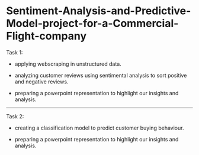 # Sentiment-Analysis-and-Predictive-Model-project-for-a-Commercial-Flight-company


Task 1:

- applying webscraping in unstructured data.
  
- analyzing customer reviews using sentimental analysis to sort positive and negative reviews.

- preparing a powerpoint representation to highlight our insights and analysis.


-------------------------------------------------------------------------------------------------------------

Task 2:

- creating a classification model to predict customer buying behaviour.

- preparing a powerpoint representation to highlight our insights and analysis.
